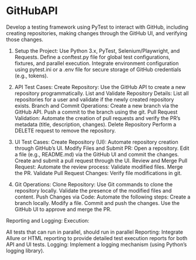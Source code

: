 # GitHubAPI
Develop a testing framework using PyTest to interact with GitHub, including creating repositories, making changes through the GitHub UI, and verifying those changes. 

1. Setup the Project:
Use Python 3.x, PyTest, Selenium/Playwright, and Requests.
Define a conftest.py file for global test configurations, fixtures, and parallel execution.
Integrate environment configuration using pytest.ini or a .env file for secure storage of GitHub credentials (e.g., tokens).

2. API Test Cases:
Create Repository:
Use the GitHub API to create a new repository programmatically.
List and Validate Repository Details:
List all repositories for a user and validate if the newly created repository exists.
Branch and Commit Operations:
Create a new branch via the GitHub API.
Push a commit to the branch using the git.
Pull Request Validation:
Automate the creation of pull requests and verify the PR’s metadata (title, description, changes).
Delete Repository
Perform a DELETE request to remove the repository.

3. UI Test Cases:
Create Repository (UI):
Automate repository creation through GitHub’s UI.
Modify Files and Submit PR:
Open a repository.
Edit a file (e.g., README.md) via the GitHub UI and commit the changes.
Create and submit a pull request through the UI.
Review and Merge Pull Request:
Automate the review process:
Validate modified files.
Merge the PR.
Validate Pull Request Changes:
Verify file modifications in git.

4. Git Operations:
Clone Repository:
Use Git commands to clone the repository locally.
Validate the presence of the modified files and content.
Push Changes via Code:
Automate the following steps:
Create a branch locally.
Modify a file.
Commit and push the changes.
Use the GitHub UI to approve and merge the PR.

Reporting and Logging:
Execution:

All tests that can run in parallel, should run in parallel
Reporting:
Integrate Allure or HTML reporting to provide detailed test execution reports for both API and UI tests.
Logging:
Implement a logging mechanism (using Python’s logging library).

